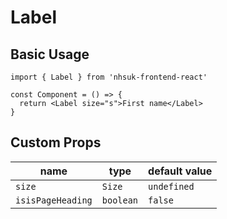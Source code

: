 # Label

## Basic Usage

```tsx
import { Label } from 'nhsuk-frontend-react'

const Component = () => {
  return <Label size="s">First name</Label>
}
```

## Custom Props

| name              | type      | default value |
| ----------------- | --------- | ------------- |
| `size`            | `Size`    | `undefined`   |
| `isisPageHeading` | `boolean` | `false`       |
